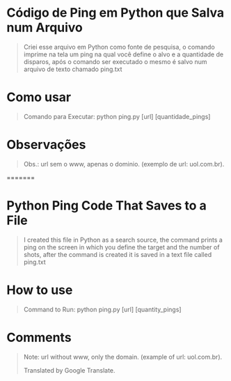 # Código de Ping em Python que Salva num Arquivo
> Criei esse arquivo em Python como fonte de pesquisa, o comando imprime na tela um ping na qual você define o alvo e a quantidade de disparos, após o comando ser executado o mesmo é salvo num arquivo de texto chamado ping.txt

# Como usar
> Comando para Executar: python ping.py [url] [quantidade_pings]

# Observações
> Obs.: url sem o www, apenas o dominio. (exemplo de url: uol.com.br).

=======


# Python Ping Code That Saves to a File
> I created this file in Python as a search source, the command prints a ping on the screen in which you define the target and the number of shots, after the command is created it is saved in a text file called ping.txt

# How to use
> Command to Run: python ping.py [url] [quantity_pings]

# Comments
> Note: url without www, only the domain. (example of url: uol.com.br).
> 
> Translated by Google Translate.
